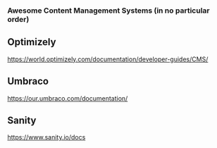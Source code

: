 ### Awesome Content Management Systems (in no particular order)

## Optimizely

https://world.optimizely.com/documentation/developer-guides/CMS/

## Umbraco

https://our.umbraco.com/documentation/

## Sanity

https://www.sanity.io/docs
